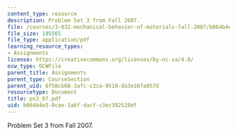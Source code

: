 ```yaml
---
content_type: resource
description: Problem Set 3 from Fall 2007.
file: /courses/3-032-mechanical-behavior-of-materials-fall-2007/b064b4e50cae1a6fdacfc3ec382519df_ps3_07.pdf
file_size: 195565
file_type: application/pdf
learning_resource_types:
- Assignments
license: https://creativecommons.org/licenses/by-nc-sa/4.0/
ocw_type: OCWFile
parent_title: Assignments
parent_type: CourseSection
parent_uid: 6f50cb68-3afc-c3ca-9510-da3e16fa057d
resourcetype: Document
title: ps3_07.pdf
uid: b064b4e5-0cae-1a6f-dacf-c3ec382519df
---
```

Problem Set 3 from Fall 2007.